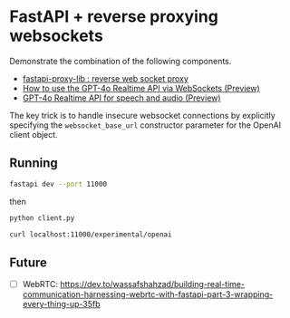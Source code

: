 # FastAPI + reverse proxying websockets

Demonstrate the combination of the following components.

- [fastapi-proxy-lib : reverse web socket proxy](https://wsh032.github.io/fastapi-proxy-lib/reference/fastapi_proxy_lib/core/websocket/#fastapi_proxy_lib.core.websocket.ReverseWebSocketProxy--examples)
- [How to use the GPT-4o Realtime API via WebSockets (Preview)](https://learn.microsoft.com/en-us/azure/ai-foundry/openai/how-to/realtime-audio-websockets)
- [GPT-4o Realtime API for speech and audio (Preview)](https://learn.microsoft.com/en-us/azure/ai-foundry/openai/realtime-audio-quickstart?tabs=keyless%2Cmacos&pivots=programming-language-python)

The key trick is to handle insecure websocket connections by explicitly
specifying the `websocket_base_url` constructor parameter for the OpenAI
client object.

## Running

``` bash
fastapi dev --port 11000
```

then

``` bash
python client.py

curl localhost:11000/experimental/openai
```

## Future

- [ ] WebRTC: https://dev.to/wassafshahzad/building-real-time-communication-harnessing-webrtc-with-fastapi-part-3-wrapping-every-thing-up-35fb
